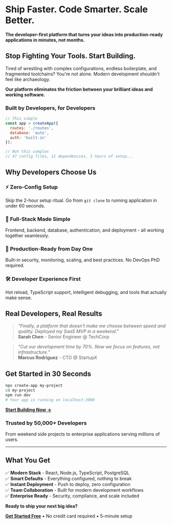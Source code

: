 # Ship Faster. Code Smarter. Scale Better.

**The developer-first platform that turns your ideas into production-ready applications in minutes, not months.**

## Stop Fighting Your Tools. Start Building.

Tired of wrestling with complex configurations, endless boilerplate, and fragmented toolchains? You're not alone. Modern development shouldn't feel like archaeology.

**Our platform eliminates the friction between your brilliant ideas and working software.**

### Built by Developers, for Developers

```javascript
// This simple
const app = createApp({
  routes: './routes',
  database: 'auto',
  auth: 'built-in'
});

// Not this complex
// 47 config files, 12 dependencies, 3 hours of setup...
```

## Why Developers Choose Us

### ⚡ **Zero-Config Setup**
Skip the 2-hour setup ritual. Go from `git clone` to running application in under 60 seconds.

### 🔧 **Full-Stack Made Simple**
Frontend, backend, database, authentication, and deployment - all working together seamlessly.

### 🚀 **Production-Ready from Day One**
Built-in security, monitoring, scaling, and best practices. No DevOps PhD required.

### 🛠️ **Developer Experience First**
Hot reload, TypeScript support, intelligent debugging, and tools that actually make sense.

## Real Developers, Real Results

> *"Finally, a platform that doesn't make me choose between speed and quality. Deployed my SaaS MVP in a weekend."*  
> **Sarah Chen** - Senior Engineer @ TechCorp

> *"Cut our development time by 70%. Now we focus on features, not infrastructure."*  
> **Marcus Rodriguez** - CTO @ StartupX

## Get Started in 30 Seconds

```bash
npx create-app my-project
cd my-project
npm run dev
# Your app is running on localhost:3000
```

**[Start Building Now →](#signup)**

### Trusted by 50,000+ Developers
From weekend side projects to enterprise applications serving millions of users.

---

## What You Get

✅ **Modern Stack** - React, Node.js, TypeScript, PostgreSQL  
✅ **Smart Defaults** - Everything configured, nothing to break  
✅ **Instant Deployment** - Push to deploy, zero configuration  
✅ **Team Collaboration** - Built for modern development workflows  
✅ **Enterprise Ready** - Security, compliance, and scale included  

**Ready to ship your next big idea?**

**[Get Started Free](#signup)** • No credit card required • 5-minute setup